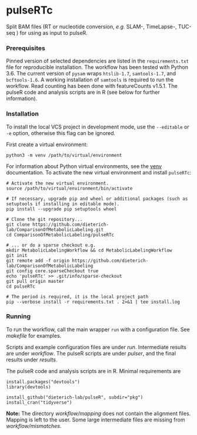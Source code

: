 # pulseRTc
Split BAM files (RT or nucleotide conversion, *e.g.* SLAM-, TimeLapse-, TUC-seq ) for using as input to pulseR.

### Prerequisites

Pinned version of selected dependencies are listed in the `requirements.txt` file for reproducible installation. The workflow has been tested with Python 3.6. The current version of `pysam` wraps `htslib-1.7`, `samtools-1.7`, and `bcftools-1.6`. A working installation of `samtools` is required to run the workflow. 
Read counting has been done with featureCounts v1.5.1. The pulseR code and analysis scripts are in R (see below for further information).

### Installation

To install the local VCS project in development mode, use the `--editable` or `-e` option, otherwise
this flag can be ignored. 

First create a virtual environment:
 
```
python3 -m venv /path/to/virtual/environment
```

For information about Python virtual environments, see the [venv](https://docs.python.org/3/library/venv.html) documentation.
To activate the new virtual environment and install `pulseRTc`:

```
# Activate the new virtual environment.
source /path/to/virtual/environment/bin/activate

# If necessary, upgrade pip and wheel or additional packages (such as setuptools if installing in editable mode).
pip install --upgrade pip setuptools wheel

# Clone the git repository...
git clone https://github.com/dieterich-lab/ComparisonOfMetabolicLabeling.git
cd ComparisonOfMetabolicLabeling/pulseRTc

# ... or do a sparse checkout e.g.
mkdir MetabolicLabelingWorkflow && cd MetabolicLabelingWorkflow
git init
git remote add -f origin https://github.com/dieterich-lab/ComparisonOfMetabolicLabeling
git config core.sparseCheckout true
echo 'pulseRTc' >> .git/info/sparse-checkout
git pull origin master
cd pulseRTc

# The period is required, it is the local project path
pip --verbose install -r requirements.txt . 2>&1 | tee install.log

```

### Running

To run the workflow, call the main wrapper `run` with a configuration file. See *makefile* for examples.

Scripts and example configuration files are under *run*. Intermediate results are under *workflow*.
The pulseR scripts are under *pulser*, and the final results under *results*.

The pulseR code and analysis scripts are in R. Minimal requirements are


```{r}
install.packages("devtools")
library(devtools)

install_github("dieterich-lab/pulseR", subdir="pkg")
install_cran("tidyverse")

``` 

**Note:** The directory *workflow/mapping* does not contain the alignment files. Mapping is left to the user.
Some large intermediate files are missing from *workflow/mismatches*.






